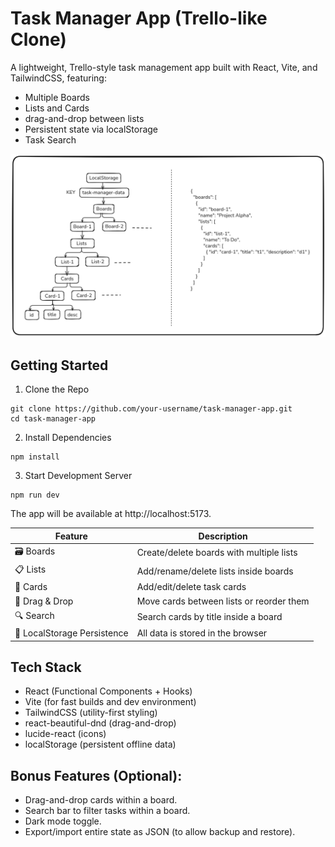 # Task Manager App (Trello-like Clone)
A lightweight, Trello-style task management app built with React, Vite, and TailwindCSS, featuring:
 - Multiple Boards
 - Lists and Cards
 - drag-and-drop between lists
 - Persistent state via localStorage
 - Task Search

![Data Structure - LocalStorage](task-manager-ls.png)



## Getting Started
1. Clone the Repo
```
git clone https://github.com/your-username/task-manager-app.git
cd task-manager-app
```
2. Install Dependencies
```
npm install
```
3. Start Development Server
```
npm run dev
```
The app will be available at http://localhost:5173.


| Feature                     | Description                              |
| --------------------------- | ---------------------------------------- |
| 🗃️ Boards                  | Create/delete boards with multiple lists |
| 📋 Lists                    | Add/rename/delete lists inside boards    |
| 🧾 Cards                    | Add/edit/delete task cards               |
| 🔁 Drag & Drop              | Move cards between lists or reorder them |
| 🔍 Search                   | Search cards by title inside a board     |
| 💾 LocalStorage Persistence | All data is stored in the browser        |


## Tech Stack
- React (Functional Components + Hooks)
- Vite (for fast builds and dev environment)
- TailwindCSS (utility-first styling)
- react-beautiful-dnd (drag-and-drop)
- lucide-react (icons)
- localStorage (persistent offline data)

## Bonus Features (Optional):
- Drag-and-drop cards within a board.
- Search bar to filter tasks within a board.
- Dark mode toggle.
- Export/import entire state as JSON (to allow backup and restore).
